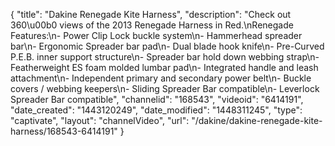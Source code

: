 {
    "title": "Dakine Renegade Kite Harness",
    "description": "Check out 360\u00b0 views of the 2013 Renegade Harness in Red.\nRenegade Features:\n- Power Clip Lock buckle system\n- Hammerhead spreader bar\n- Ergonomic Spreader bar pad\n- Dual blade hook knife\n- Pre-Curved P.E.B. inner support structure\n- Spreader bar hold down webbing strap\n- Featherweight ES foam molded lumbar pad\n- Integrated handle and leash attachment\n- Independent primary and secondary power belt\n- Buckle covers \/ webbing keepers\n- Sliding Spreader Bar compatible\n- Leverlock Spreader Bar compatible",
    "channelid": "168543",
    "videoid": "6414191",
    "date_created": "1443120249",
    "date_modified": "1448311245",
    "type": "captivate",
    "layout": "channelVideo",
    "url": "\/dakine\/dakine-renegade-kite-harness\/168543-6414191"
}